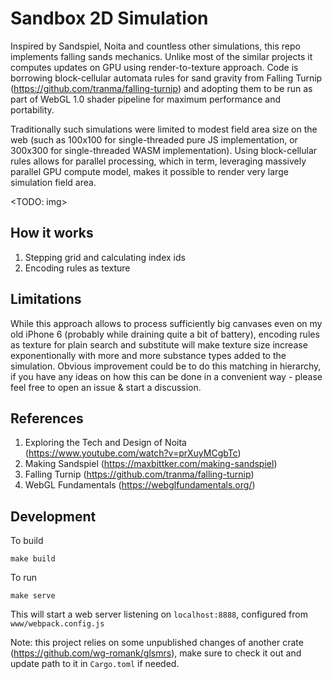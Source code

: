 # Sandbox 2D Simulation

Inspired by Sandspiel, Noita and countless other simulations, this repo implements falling sands mechanics. Unlike most of the similar projects it computes updates on GPU using render-to-texture approach. Code is borrowing block-cellular automata rules for sand gravity from Falling Turnip (https://github.com/tranma/falling-turnip) and adopting them to be run as part of WebGL 1.0 shader pipeline for maximum performance and portability.

Traditionally such simulations were limited to modest field area size on the web (such as 100x100 for single-threaded pure JS implementation, or 300x300 for single-threaded WASM implementation). Using block-cellular rules allows for parallel processing, which in term, leveraging massively parallel GPU compute model, makes it possible to render very large simulation field area.

<TODO: img>

## How it works

1. Stepping grid and calculating index ids
2. Encoding rules as texture

## Limitations

While this approach allows to process sufficiently big canvases even on my old iPhone 6 (probably while draining quite a bit of battery), encoding rules as texture for plain search and substitute will make texture size increase exponentionally with more and more substance types added to the simulation. Obvious improvement could be to do this matching in hierarchy, if you have any ideas on how this can be done in a convenient way - please feel free to open an issue & start a discussion.

## References

1. Exploring the Tech and Design of Noita (https://www.youtube.com/watch?v=prXuyMCgbTc)
2. Making Sandspiel (https://maxbittker.com/making-sandspiel)
3. Falling Turnip (https://github.com/tranma/falling-turnip)
4. WebGL Fundamentals (https://webglfundamentals.org/)

## Development

To build

```make build```

To run

```make serve```

This will start a web server listening on `localhost:8888`, configured from `www/webpack.config.js`

Note: this project relies on some unpublished changes of another crate (https://github.com/wg-romank/glsmrs), make sure to check it out and update path to it in `Cargo.toml` if needed.
